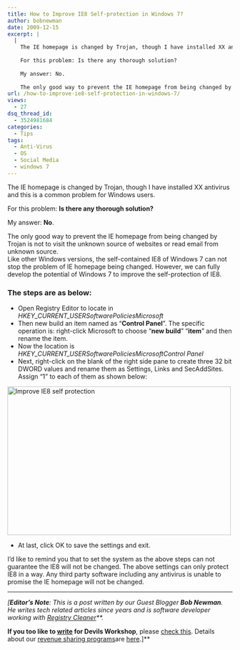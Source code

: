 ```yaml
---
title: How to Improve IE8 Self-protection in Windows 7?
author: bobnewman
date: 2009-12-15
excerpt: |
  |
    The IE homepage is changed by Trojan, though I have installed XX antivirus and this is a common problem for Windows users.
    
    For this problem: Is there any thorough solution?
    
    My answer: No.
    
    The only good way to prevent the IE homepage from being changed by Trojan is not to visit the unknown source of websites or read email from unknown source.
url: /how-to-improve-ie8-self-protection-in-windows-7/
views:
  - 27
dsq_thread_id:
  - 3524981684
categories:
  - Tips
tags:
  - Anti-Virus
  - OS
  - Social Media
  - windows 7
---
```

The IE homepage is changed by Trojan, though I have installed XX antivirus and this is a common problem for Windows users.

For this problem: **Is there any thorough solution?**

My answer: **No**.

The only good way to prevent the IE homepage from being changed by Trojan is not to visit the unknown source of websites or read email from unknown source.  
Like other Windows versions, the self-contained IE8 of Windows 7 can not stop the problem of IE homepage being changed. However, we can fully develop the potential of Windows 7 to improve the self-protection of IE8.

### The steps are as below:

  * Open Registry Editor to locate in *HKEY\_CURRENT\_USERSoftwarePoliciesMicrosoft*
  * Then new build an item named as “**Control Panel**”. The specific operation is: right-click Microsoft to choose “**new build**” “**item**” and then rename the item.
  * Now the location is *HKEY\_CURRENT\_USERSoftwarePoliciesMicrosoftControl Panel*
  * Next, right-click on the blank of the right side pane to create three 32 bit DWORD values and rename them as Settings, Links and SecAddSites. Assign “1” to each of them as shown below:

<img class="alignnone size-full  wp-image-52973" src="http://cdn.devilsworkshop.org/files/2009/12/c1619aba279c81627f9cdf89cc11a87b.jpg" alt="Improve IE8 self protection" width="500" height="333" />

  * At last, click OK to save the settings and exit.

I’d like to remind you that to set the system as the above steps can not guarantee the IE8 will not be changed. The above settings can only protect IE8 in a way. Any third party software including any antivirus is unable to promise the IE homepage will not be changed.

* * *

*[****Editor&#8217;s Note****: This is a post written by our Guest Blogger **Bob Newman**. He writes tech related articles since years and is software developer working with <a href="http://www.registryrid.com/" onclick="_gaq.push(['_trackEvent', 'outbound-article', 'http://www.registryrid.com/', 'Registry Cleaner']);" >Registry Cleaner</a>**.*</p> 

**If you too like to [write][1] for **Devils Workshop****, please <a rel="no follow" href="http://devilsworkshop.org/join-dw/">check this</a>. Details about our [revenue sharing programs][1]are [here][1].]**

 [1]: http://devilsworkshop.org/join-dw/
